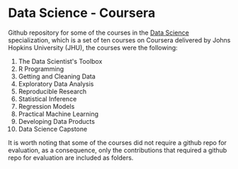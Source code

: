# Data Science - Coursera

Github repository for some of the courses in the [Data Science](https://www.coursera.org/specializations/jhu-data-science) specialization, which is a set of ten courses on Coursera delivered by Johns Hopkins University (JHU), the courses were the following:

1. The Data Scientist's Toolbox
2. R Programming
3. Getting and Cleaning Data
4. Exploratory Data Analysis
5. Reproducible Research
6. Statistical Inference
7. Regression Models
8. Practical Machine Learning
9. Developing Data Products
10. Data Science Capstone

It is worth noting that some of the courses did not require a github repo for evaluation, as a consequence, only the contributions that required a github repo for evaluation are included as folders.
